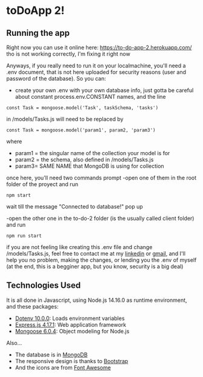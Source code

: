 # toDoApp 2!

## Running the app
Right now you can use it online here: https://to-do-app-2.herokuapp.com/ tho is not working correctly, I'm fixing it right now

Anyways, if you really need to run it on your localmachine, you'll need a .env document, that is not here uploaded for security reasons (user and password of the database). So you can:
- create your own .env with your own database info, just gotta be careful about constant process.env.CONSTANT names, and the line
```
const Task = mongoose.model('Task', taskSchema, 'tasks')
```
in /models/Tasks.js will need to be replaced by
```
const Task = mongoose.model('param1', param2, 'param3')
```
where
- param1 = the singular name of the collection your model is for
- param2 = the schema, also defined in /models/Tasks.js
- param3= SAME NAME that MongoDB is using for collection

once here, you'll need two commands prompt
-open one of them in the root folder of the proyect and run
```
npm start
```
wait till the message "Connected to database!" pop up

-open the other one in the to-do-2 folder (is the usually called client folder) and run

```
npm run start
```

if you are not feeling like creating this .env file and change /models/Tasks.js, feel free to contact me at my [linkedin](https://www.linkedin.com/in/franco-becvort/) or [gmail](mailto:franbecvort@gmail.com), and I'll help you no problem, making the changes, or lending you the .env of myself (at the end, this is a begginer app, but you know, security is a big deal)

## Technologies Used
It is all done in Javascript, using Node.js 14.16.0 as runtime environment, and these packages:
- [Dotenv 10.0.0](https://www.npmjs.com/package/dotenv): Loads environment variables
- [Express.js 4.17.1](https://expressjs.com/): Web application framework
- [Mongoose 6.0.4](https://mongoosejs.com/): Object modeling for Node.js

Also...
- The database is in [MongoDB](https://www.mongodb.com/)
- The responsive design is thanks to [Bootstrap](https://getbootstrap.com/)
- And the icons are from [Font Awesome](https://fontawesome.com/)
